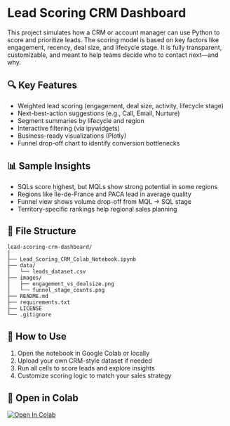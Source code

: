 # Lead Scoring CRM Dashboard

This project simulates how a CRM or account manager can use Python to score and prioritize leads. The scoring model is based on key factors like engagement, recency, deal size, and lifecycle stage. It is fully transparent, customizable, and meant to help teams decide who to contact next—and why.

## 🔍 Key Features

- Weighted lead scoring (engagement, deal size, activity, lifecycle stage)
- Next-best-action suggestions (e.g., Call, Email, Nurture)
- Segment summaries by lifecycle and region
- Interactive filtering (via ipywidgets)
- Business-ready visualizations (Plotly)
- Funnel drop-off chart to identify conversion bottlenecks

## 📊 Sample Insights

- SQLs score highest, but MQLs show strong potential in some regions
- Regions like Île-de-France and PACA lead in average quality
- Funnel view shows volume drop-off from MQL → SQL stage
- Territory-specific rankings help regional sales planning

## 📁 File Structure

```
lead-scoring-crm-dashboard/
│
├── Lead_Scoring_CRM_Colab_Notebook.ipynb
├── data/
│   └── leads_dataset.csv
├── images/
│   ├── engagement_vs_dealsize.png
│   └── funnel_stage_counts.png
├── README.md
├── requirements.txt
├── LICENSE
└── .gitignore
```

## 🚀 How to Use

1. Open the notebook in Google Colab or locally
2. Upload your own CRM-style dataset if needed
3. Run all cells to score leads and explore insights
4. Customize scoring logic to match your sales strategy

## 📎 Open in Colab

[![Open In Colab](https://colab.research.google.com/assets/colab-badge.svg)](https://colab.research.google.com/)